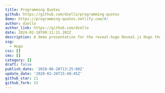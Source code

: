 ```yaml
---
title: Programming Quotes
github: https://github.com/dzello/programming-quotes
demo: https://programming-quotes.netlify.com/#/
author: dzello
author_link: https://github.com/dzello
date: 2024-02-18T09:11:11.282Z
description: A demo presentation for the reveal-hugo Reveal.js Hugo theme
ssg:
  - Hugo
css: []
cms: []
category: []
draft: false
publish_date: '2018-06-20T13:25:08Z'
update_date: '2020-02-26T15:48:45Z'
github_star: 11
github_fork: 15
---
```

